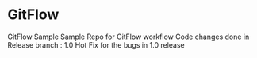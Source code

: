 # GitFlow
GitFlow Sample
Sample Repo for GitFlow workflow
Code changes done in Release branch : 1.0
Hot Fix for the bugs in 1.0 release

